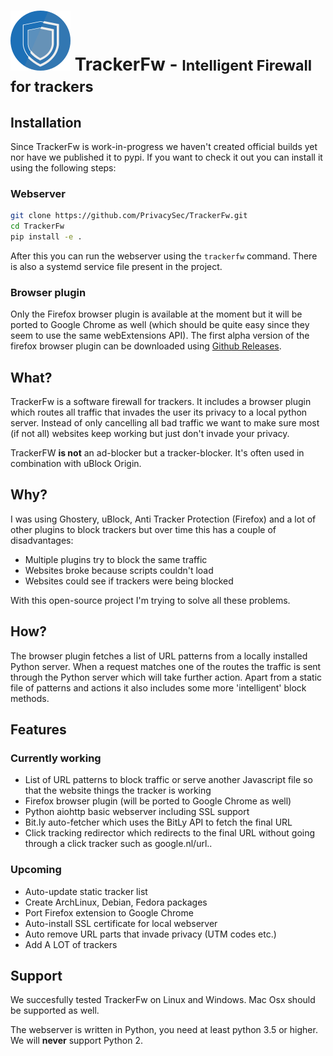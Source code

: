 # ![Logo](extensions/firefox/icons/TrackerFW-48.svg) TrackerFw - <small>Intelligent Firewall for trackers</small>

## Installation
Since TrackerFw is work-in-progress we haven't created official builds yet nor have we published it to pypi.
If you want to check it out you can install it using the following steps:

### Webserver
```bash
git clone https://github.com/PrivacySec/TrackerFw.git
cd TrackerFw
pip install -e .
```

After this you can run the webserver using the `trackerfw` command.
There is also a systemd service file present in the project.

### Browser plugin
Only the Firefox browser plugin is available at the moment but it will be ported to Google Chrome as well (which should be quite easy since they seem to use the same webExtensions API).
The first alpha version of the firefox browser plugin can be downloaded using [Github Releases](https://github.com/PrivacySec/TrackerFw/releases/).

## What?
TrackerFw is a software firewall for trackers. It includes a browser plugin which routes all traffic that invades the user its privacy to a local python server. Instead of only cancelling all bad traffic we want to make sure most (if not all) websites keep working but just don't invade your privacy.

TrackerFW **is not** an ad-blocker but a tracker-blocker. It's often used in combination with uBlock Origin.

## Why?
I was using Ghostery, uBlock, Anti Tracker Protection (Firefox) and a lot of other plugins to block trackers but over time this has a couple of disadvantages:

- Multiple plugins try to block the same traffic
- Websites broke because scripts couldn't load
- Websites could see if trackers were being blocked

With this open-source project I'm trying to solve all these problems.

## How?
The browser plugin fetches a list of URL patterns from a locally installed Python server. When a request matches one of the routes the traffic is sent through the Python server which will take further action. Apart from a static file of patterns and actions it also includes some more 'intelligent' block methods.

## Features
### Currently working
- List of URL patterns to block traffic or serve another Javascript file so that the website things the tracker is working
- Firefox browser plugin (will be ported to Google Chrome as well)
- Python aiohttp basic webserver including SSL support
- Bit.ly auto-fetcher which uses the BitLy API to fetch the final URL
- Click tracking redirector which redirects to the final URL without going through a click tracker such as google.nl/url..

### Upcoming
- Auto-update static tracker list
- Create ArchLinux, Debian, Fedora packages
- Port Firefox extension to Google Chrome
- Auto-install SSL certificate for local webserver
- Auto remove URL parts that invade privacy (UTM codes etc.)
- Add A LOT of trackers

## Support
We succesfully tested TrackerFw on Linux and Windows.
Mac Osx should be supported as well.

The webserver is written in Python, you need at least python 3.5 or higher.
We will **never** support Python 2.